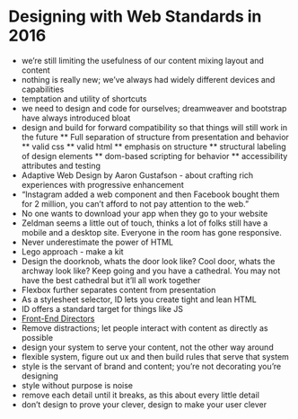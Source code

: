# Designing with Web Standards in 2016

* we’re still limiting the usefulness of our content mixing layout and content
* nothing is really new; we’ve always had widely different devices and capabilities
* temptation and utility of shortcuts
* we need to design and code for ourselves; dreamweaver and bootstrap have always introduced bloat
* design and build for forward compatibility so that things will still work in the future
     ** Full separation of structure from presentation and behavior
     ** valid css
	   ** valid html
	   ** emphasis on structure
	   ** structural labeling of design elements
	   ** dom-based scripting for behavior
** accessibility attributes and testing
* Adaptive Web Design by Aaron Gustafson - about crafting rich experiences with progressive enhancement
* “Instagram added a web component and then Facebook bought them for 2 million, you can’t afford to not pay attention to the web.”
* No one wants to download your app when they go to your website
* Zeldman seems a little out of touch, thinks a lot of folks still have a mobile and a desktop site. Everyone in the room has gone responsive.
* Never underestimate the power of HTML
* Lego approach - make a kit
* Design the doorknob, whats the door look like? Cool door, whats the archway look like? Keep going and you have a cathedral. You may not have the best cathedral but it’ll all work together
* Flexbox further separates content from presentation
* As a stylesheet selector, ID lets you create tight and lean HTML
* ID offers a standard target for things like JS
* [Front-End Directors](http://www.zeldman.com/2016/05/24/position-wanted-front-end-director/)
* Remove distractions; let people interact with content as directly as possible
* design your system to serve your content, not the other way around
* flexible system, figure out ux and then build rules that serve that system
* style is the servant of brand and content; you’re not decorating you’re designing
* style without purpose is noise
* remove each detail until it breaks, as this about every little detail
* don’t design to prove your clever, design to make your user clever